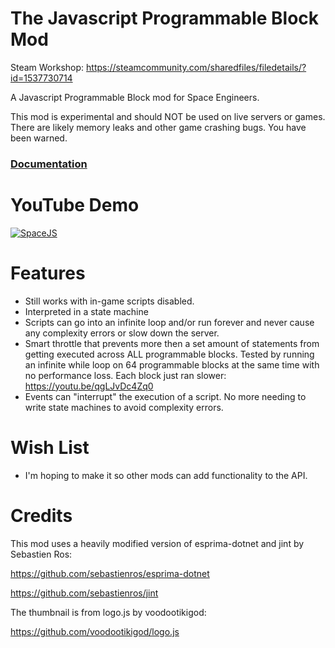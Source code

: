 # The Javascript Programmable Block Mod

Steam Workshop: https://steamcommunity.com/sharedfiles/filedetails/?id=1537730714

A Javascript Programmable Block mod for Space Engineers.

This mod is experimental and should NOT be used on live servers or games.  There are likely memory leaks and other game crashing bugs.  You have been warned.

### [Documentation](doc/API.md)

# YouTube Demo

[![SpaceJS](http://img.youtube.com/vi/uGIF6IA48zc/0.jpg)](http://www.youtube.com/watch?v=uGIF6IA48zc)

# Features

* Still works with in-game scripts disabled.
* Interpreted in a state machine
* Scripts can go into an infinite loop and/or run forever and never cause any complexity errors or slow down the server.
* Smart throttle that prevents more then a set amount of statements from getting executed across ALL programmable blocks.  Tested by running an infinite while loop on 64 programmable blocks at the same time with no performance loss.  Each block just ran slower: https://youtu.be/qgLJvDc4Zq0
* Events can "interrupt" the execution of a script.  No more needing to write state machines to avoid complexity errors.

# Wish List

* I'm hoping to make it so other mods can add functionality to the API.

# Credits

This mod uses a heavily modified version of esprima-dotnet and jint by Sebastien Ros:

https://github.com/sebastienros/esprima-dotnet

https://github.com/sebastienros/jint


The thumbnail is from logo.js by voodootikigod:

https://github.com/voodootikigod/logo.js
